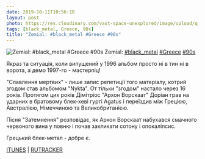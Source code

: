 ```yaml
---
date: 2019-10-11T10:56:18
layout: post
photo: https://res.cloudinary.com/vast-space-unexplored/image/upload/q_auto,dpr_auto,w_auto/photos/photo_762_11-10-2019_10-56-18.jpg
tags: [black_metal, Greece, 90s]
title: "Zemial: #black_metal #Greece #90s"
---
```

![Zemial: #black_metal #Greece #90s](https://res.cloudinary.com/vast-space-unexplored/image/upload/q_auto,dpr_auto,w_auto/photos/photo_762_11-10-2019_10-56-18.jpg)
Zemial: [#black_metal](/tags/#black_metal) [#Greece](/tags/#Greece) [#90s](/tags/#90s)

Якраз та ситуація, коли випущений у 1996 альбом просто ні в тин ні в ворота, а демо 1997-го - мастерпіц!

&quot;Славлення мертвих&quot; - лише запис репетиції того матеріалу, котрий згодом став альбомом &quot;Nykta&quot;. От тільки &quot;згодом&quot; настало через 16 років. Протягом цих років Дімітріос &quot;Архон Ворскаат&quot; Доріан грав на ударних в братовому блек-хеві гурті Agatus і переїздив між Грецією, Австралією, Німеччиною та Великобританією.

Пісня &quot;Затемнення&quot; розповідає, як Архон Ворскаат набухався смачного червоного вина у повню і почав закликати сотону і опокаліпсис.

Грецький блек-метал - добре є.

[ITUNES](https://music.apple.com/us/album/necrolatry-ep/292720487) \| [RUTRACKER](https://rutracker.org/forum/viewtopic.php?t=3376957)